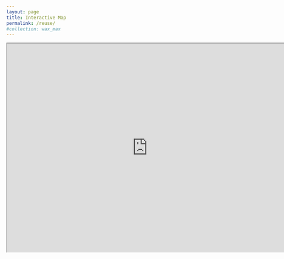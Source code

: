```yaml
---
layout: page
title: Interactive Map
permalink: /reuse/
#collection: wax_max
---
```



<iframe src="https://www.google.com/maps/d/u/0/embed?mid=1dxmFWu-p8Biyc3n0U5EK0_Dvaw01IZDo" width="740" height="550"></iframe>

